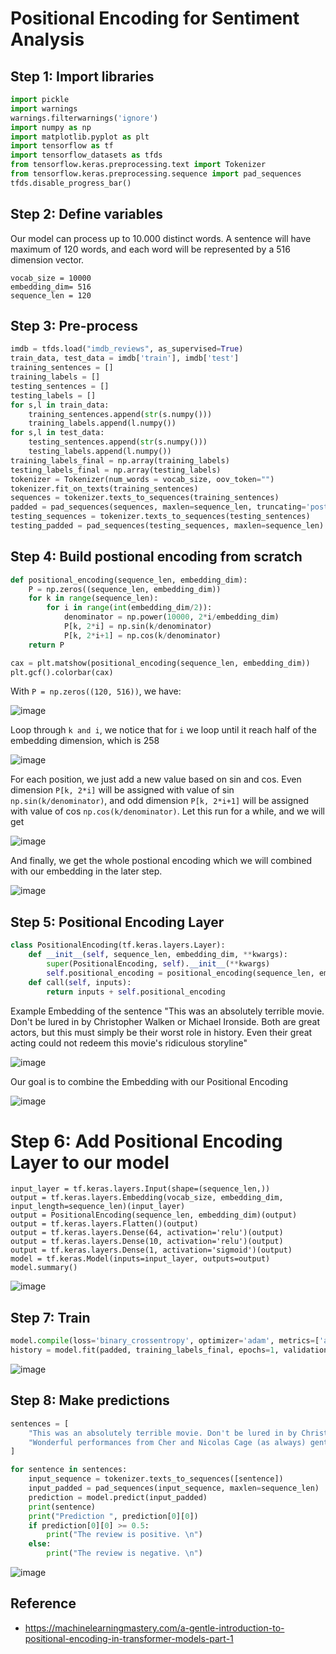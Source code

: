 # Positional Encoding for Sentiment Analysis

## Step 1: Import libraries
```python
import pickle
import warnings 
warnings.filterwarnings('ignore')
import numpy as np
import matplotlib.pyplot as plt
import tensorflow as tf
import tensorflow_datasets as tfds
from tensorflow.keras.preprocessing.text import Tokenizer
from tensorflow.keras.preprocessing.sequence import pad_sequences
tfds.disable_progress_bar()
```

## Step 2: Define variables
Our model can process up to 10.000 distinct words. A sentence will have maximum of 120 words, and each word will be represented by a 516 dimension vector.
```
vocab_size = 10000
embedding_dim= 516
sequence_len = 120
```

## Step 3: Pre-process
```python
imdb = tfds.load("imdb_reviews", as_supervised=True)
train_data, test_data = imdb['train'], imdb['test']
training_sentences = []
training_labels = []
testing_sentences = []
testing_labels = []
for s,l in train_data:
    training_sentences.append(str(s.numpy()))
    training_labels.append(l.numpy())
for s,l in test_data:
    testing_sentences.append(str(s.numpy()))
    testing_labels.append(l.numpy())
training_labels_final = np.array(training_labels)
testing_labels_final = np.array(testing_labels)
tokenizer = Tokenizer(num_words = vocab_size, oov_token="")
tokenizer.fit_on_texts(training_sentences)
sequences = tokenizer.texts_to_sequences(training_sentences)
padded = pad_sequences(sequences, maxlen=sequence_len, truncating='post')
testing_sequences = tokenizer.texts_to_sequences(testing_sentences)
testing_padded = pad_sequences(testing_sequences, maxlen=sequence_len)
```

## Step 4: Build postional encoding from scratch
```python
def positional_encoding(sequence_len, embedding_dim):
    P = np.zeros((sequence_len, embedding_dim))
    for k in range(sequence_len):
        for i in range(int(embedding_dim/2)):
            denominator = np.power(10000, 2*i/embedding_dim)
            P[k, 2*i] = np.sin(k/denominator)
            P[k, 2*i+1] = np.cos(k/denominator)
    return P

cax = plt.matshow(positional_encoding(sequence_len, embedding_dim))
plt.gcf().colorbar(cax)
```

With `P = np.zeros((120, 516))`, we have:

![image](https://github.com/hughiephan/DPL/assets/16631121/635d4e15-a87a-45cf-a55a-9c9fa0e0d8c6)

Loop through `k and i`, we notice that for `i` we loop until it reach half of the embedding dimension, which is 258

![image](https://github.com/hughiephan/DPL/assets/16631121/a1febfff-b77c-426f-98a5-d37cd1076d43)

For each position, we just add a new value based on sin and cos. Even dimension `P[k, 2*i]` will be assigned with value of sin `np.sin(k/denominator)`, and odd dimension `P[k, 2*i+1]` will be assigned with value of cos `np.cos(k/denominator)`. Let this run for a while, and we will get

![image](https://github.com/hughiephan/DPL/assets/16631121/f1cfb8aa-9ca7-4a3d-84ee-b59a5836e832)

And finally, we get the whole postional encoding which we will combined with our embedding in the later step.

![image](https://github.com/hughiephan/DPL/assets/16631121/c89d66d8-48e4-44ff-a357-c555e5ed67d2)

## Step 5: Positional Encoding Layer
```python
class PositionalEncoding(tf.keras.layers.Layer):
    def __init__(self, sequence_len, embedding_dim, **kwargs):
        super(PositionalEncoding, self).__init__(**kwargs)
        self.positional_encoding = positional_encoding(sequence_len, embedding_dim)     
    def call(self, inputs):
        return inputs + self.positional_encoding
```

Example Embedding of the sentence "This was an absolutely terrible movie. Don't be lured in by Christopher Walken or Michael Ironside. Both are great actors, but this must simply be their worst role in history. Even their great acting could not redeem this movie's ridiculous storyline" 

![image](https://github.com/hughiephan/DPL/assets/16631121/3900093f-f6cd-4abc-84ef-a8bd7d33e16a)

Our goal is to combine the Embedding with our Positional Encoding

![image](https://github.com/hughiephan/DPL/assets/16631121/fca01039-3f67-40d4-a353-2fa4cf142b85)

# Step 6: Add Positional Encoding Layer to our model
```
input_layer = tf.keras.layers.Input(shape=(sequence_len,))
output = tf.keras.layers.Embedding(vocab_size, embedding_dim, input_length=sequence_len)(input_layer)
output = PositionalEncoding(sequence_len, embedding_dim)(output)
output = tf.keras.layers.Flatten()(output)
output = tf.keras.layers.Dense(64, activation='relu')(output)
output = tf.keras.layers.Dense(10, activation='relu')(output)
output = tf.keras.layers.Dense(1, activation='sigmoid')(output)
model = tf.keras.Model(inputs=input_layer, outputs=output)
model.summary()
```

![image](https://github.com/hughiephan/DPL/assets/16631121/2c139e34-3415-4798-b0c1-002bfee92d88)

## Step 7: Train
```python
model.compile(loss='binary_crossentropy', optimizer='adam', metrics=['accuracy'])
history = model.fit(padded, training_labels_final, epochs=1, validation_data = (testing_padded, testing_labels_final))
```

![image](https://github.com/hughiephan/DPL/assets/16631121/7cacc1ee-7b5e-4309-b0bd-52dfdeba0dd6)

## Step 8: Make predictions
```python
sentences = [
    "This was an absolutely terrible movie. Don't be lured in by Christopher Walken or Michael Ironside. Both are great actors, but this must simply be their worst role in history. Even their great acting could not redeem this movie's ridiculous storyline",
    "Wonderful performances from Cher and Nicolas Cage (as always) gently row the plot along. There are no rapids to cross, no dangerous waters, just a warm and witty paddle through New York life at its best."
]

for sentence in sentences:
    input_sequence = tokenizer.texts_to_sequences([sentence])
    input_padded = pad_sequences(input_sequence, maxlen=sequence_len)
    prediction = model.predict(input_padded)
    print(sentence)
    print("Prediction ", prediction[0][0])
    if prediction[0][0] >= 0.5:
        print("The review is positive. \n")
    else:
        print("The review is negative. \n")
```

![image](https://github.com/hughiephan/DPL/assets/16631121/ce0804af-ab03-4787-9c1f-01e1a443a53f)

## Reference
- https://machinelearningmastery.com/a-gentle-introduction-to-positional-encoding-in-transformer-models-part-1
